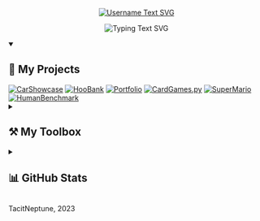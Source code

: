 <!-- https://readme-typing-svg.demolab.com/demo/ -->
<p align="center">
   <a href="https://github.com/74C17N3P7UN3">
      <img src="https://readme-typing-svg.demolab.com?font=Fira+Code&size=26&weight=600&duration=1&center=true&vCenter=true&repeat=false&height=26&lines=TacitNeptune%E2%80%89%F0%9F%91%A8%E2%80%8D%F0%9F%92%BB" alt="Username Text SVG">
   </a>
</p>
<p align="center">
  <img src="https://readme-typing-svg.demolab.com?font=Fira+Code&pause=1000&center=true&vCenter=true&repeat=false&height=20&lines=Hi+there!+I'm+TacitNeptune.;I'm+a+skilled+frontend+web+dev;and+a+software+engineer+too!;See+you+below+%F0%9F%98%8E" alt="Typing Text SVG">
</p>

<details open>
   <summary><h2>📘 My Projects</h2></summary>
   <!-- https://github.com/anuraghazra/github-readme-stats -->
   <div align="left">
      <a href="https://github.com/74C17N3P7UN3/CarShowcase"><img src="https://github-readme-stats.vercel.app/api/pin?username=74C17N3P7UN3&repo=CarShowcase&bg_color=20232A&title_color=36BCF7&text_color=FFFFFF&icon_color=36BCF7&hide_border=true" alt="CarShowcase"></a>
      <a href="https://github.com/74C17N3P7UN3/HooBank"><img src="https://github-readme-stats.vercel.app/api/pin?username=74C17N3P7UN3&repo=HooBank&bg_color=20232A&title_color=36BCF7&text_color=FFFFFF&icon_color=36BCF7&hide_border=true" alt="HooBank"></a>
      <a href="https://github.com/74C17N3P7UN3/Portfolio"><img src="https://github-readme-stats.vercel.app/api/pin?username=74C17N3P7UN3&repo=Portfolio&bg_color=20232A&title_color=36BCF7&text_color=FFFFFF&icon_color=36BCF7&hide_border=true" alt="Portfolio"></a>
      <a href="https://github.com/74C17N3P7UN3/ProNef"><img src="https://github-readme-stats.vercel.app/api/pin?username=74C17N3P7UN3&repo=ProNef&bg_color=20232A&title_color=36BCF7&text_color=FFFFFF&icon_color=36BCF7&hide_border=true" alt="CardGames.py"></a>
      <a href="https://github.com/74C17N3P7UN3/SuperMario"><img src="https://github-readme-stats.vercel.app/api/pin?username=74C17N3P7UN3&repo=SuperMario&bg_color=20232A&title_color=36BCF7&text_color=FFFFFF&icon_color=36BCF7&hide_border=true" alt="SuperMario"></a>
      <a href="https://github.com/74C17N3P7UN3/HumanBenchmark"><img src="https://github-readme-stats.vercel.app/api/pin?username=74C17N3P7UN3&repo=HumanBenchmark&bg_color=20232A&title_color=36BCF7&text_color=FFFFFF&icon_color=36BCF7&hide_border=true" alt="HumanBenchmark"></a>
   </div>
</details>

<details>
   <summary><h2>⚒️ My Toolbox</h2></summary>
   <!-- https://img.shields.io / https://custom-icon-badges.demolab.com -->
   <h4>👨‍💻 Programming and Markup</h4>
   <div align="left">
      <img alt="Bash" src="https://img.shields.io/badge/Bash-4EAA25.svg?logo=gnubash&logoColor=white">
      <img alt="C" src="https://custom-icon-badges.demolab.com/badge/C-03599C.svg?logo=c-in-hexagon&logoColor=white">
      <img alt="C++" src="https://img.shields.io/badge/C++-9C033A.svg?logo=cplusplus&logoColor=white">
      <img alt="C#" src="https://custom-icon-badges.demolab.com/badge/C%23-239120.svg?logo=cs2&logoColor=white">
      <img alt="CSS" src="https://img.shields.io/badge/CSS-1572B6.svg?logo=css3&logoColor=white">
      <img alt="Google Apps Script" src="https://custom-icon-badges.demolab.com/badge/Google%20Apps%20Script-02569B.svg?logo=gs&logoColor=white">
      <img alt="HTML" src="https://img.shields.io/badge/HTML5-E34F26.svg?logo=html5&logoColor=white">
      <img alt="Java" src="https://custom-icon-badges.demolab.com/badge/Java-007396.svg?logo=java&logoColor=white">
      <img alt="JavaScript" src="https://img.shields.io/badge/JavaScript-F7DF1E.svg?logo=javascript&logoColor=black">
      <img alt="JSON" src="https://img.shields.io/badge/JSON-fbc02d.svg?logo=json&logoColor=black">
      <img alt="LaTeX" src="https://img.shields.io/badge/LaTeX-008080.svg?logo=latex&logoColor=white">
      <img alt="Markdown" src="https://img.shields.io/badge/Markdown-000000.svg?logo=markdown&logoColor=white">
      <img alt="Node.js" src="https://img.shields.io/badge/Node.js-339933.svg?logo=node.js&logoColor=white">
      <img alt="PHP" src="https://img.shields.io/badge/PHP-777BB4.svg?logo=php&logoColor=white">
      <img alt="Python" src="https://img.shields.io/badge/Python-3776AB.svg?logo=python&logoColor=white">
      <img alt="React" src="https://img.shields.io/badge/React-61DAFB.svg?logo=react&logoColor=black">
      <img alt="Redux" src="https://img.shields.io/badge/Redux-764ABC.svg?logo=redux&logoColor=white">
      <img alt="Sass" src="https://img.shields.io/badge/Sass-CC6699.svg?logo=sass&logoColor=white">
      <img alt="Scratch" src="https://img.shields.io/badge/Scratch-4D97FF.svg?logo=scratch&logoColor=white">
      <img alt="SVG" src="https://img.shields.io/badge/SVGs-FFB13B.svg?logo=svg&logoColor=black">
      <img alt="Tailwind CSS" src="https://img.shields.io/badge/Tailwind%20CSS-06B6D4.svg?logo=tailwindcss&logoColor=white">
      <img alt="TypeScript" src="https://img.shields.io/badge/TypeScript-3178C6.svg?logo=typescript&logoColor=white">
   </div>

   <h4>🧰 Frameworks & Libraries</h4>
   <div align="left">
      <img alt="Expo" src="https://img.shields.io/badge/Expo-000020.svg?logo=expo&logoColor=white">
      <img alt="Express.js" src="https://img.shields.io/badge/Express.js-404d59.svg?logo=express&logoColor=white">
      <img alt="Firebase" src="https://img.shields.io/badge/Firebase-FFCA28.svg?logo=firebase&logoColor=black">
      <img alt="Font Awesome" src="https://img.shields.io/badge/Font%20Awesome-528DD7.svg?logo=fontawesome&logoColor=white">
      <img alt="Fonts" src="https://img.shields.io/badge/Fonts-4285F4.svg?logo=googlefonts&logoColor=white">
      <img alt="Framer" src="https://img.shields.io/badge/Framer-0055FF.svg?logo=framer&logoColor=white">
      <img alt="MUI" src="https://img.shields.io/badge/MUI-007FFF.svg?logo=mui&logoColor=white">
      <img alt="Next.js" src="https://img.shields.io/badge/Next.js-000000.svg?logo=next.js&logoColor=white">
      <img alt="PostCSS" src="https://img.shields.io/badge/PostCSS-DD3A0A.svg?logo=postcss&logoColor=white">
      <img alt="Three.js" src="https://img.shields.io/badge/Three.js-000000.svg?logo=three.js&logoColor=white">
      <img alt="Vite.js" src="https://img.shields.io/badge/Vite.js-646CFF.svg?logo=vite&logoColor=white">
   </div>

   <h4>🖥️ Software and Tools</h4>
   <div align="left">
      <img alt="Android" src="https://img.shields.io/badge/Android-3DDC84.svg?logo=android&logoColor=white">
      <img alt="Android Studio" src="https://img.shields.io/badge/Android%20Studio-008678.svg?logo=androidstudio&logoColor=white">
      <img alt="Bitwarden" src="https://img.shields.io/badge/Bitwarden-175DDC.svg?logo=bitwarden&logoColor=white">
      <img alt="Chrome" src="https://img.shields.io/badge/Chrome-4285F4.svg?logo=googlechrome&logoColor=white">
      <img alt="Discord" src="https://img.shields.io/badge/Discord-5865F2.svg?logo=discord&logoColor=white">
      <img alt="Firefox" src="https://img.shields.io/badge/Firefox-FF7139.svg?logo=firefoxbrowser&logoColor=white">
      <img alt="Git" src="https://img.shields.io/badge/Git-F05032.svg?logo=git&logoColor=white">
      <img alt="GitHub Desktop" src="https://img.shields.io/badge/GitHub%20Desktop-8034A9.svg?logo=github&logoColor=white">
      <img alt="GitKraken" src="https://img.shields.io/badge/GitKraken-179287.svg?logo=gitkraken&logoColor=white">
      <img alt="Sheets" src="https://img.shields.io/badge/Sheets-34A853.svg?logo=googlesheets&logoColor=white">
      <img alt="IntelliJ IDEA" src="https://img.shields.io/badge/IntelliJ%20IDEA-087CFA.svg?logo=intellijidea&logoColor=white">
      <img alt="Jupyter" src="https://img.shields.io/badge/Jupyter-F37626.svg?logo=jupyter&logoColor=white">
      <img alt="Kali Linux" src="https://img.shields.io/badge/Kali%20Linux-557C94.svg?logo=kalilinux&logoColor=white">
      <img alt="Netlify" src="https://img.shields.io/badge/Netlify-00C7B7.svg?logo=netlify&logoColor=white">
      <img alt="PyCharm" src="https://img.shields.io/badge/PyCharm-1FD58F.svg?logo=pycharm&logoColor=white">
      <img alt="Spotify" src="https://img.shields.io/badge/Spotify-1DB954.svg?logo=spotify&logoColor=white">
      <img alt="Stack Overflow" src="https://img.shields.io/badge/Stack%20Overflow-F58025.svg?logo=stackoverflow&logoColor=white">
      <img alt="Vercel" src="https://img.shields.io/badge/Vercel-000000.svg?logo=vercel&logoColor=white">
      <img alt="VS Code" src="https://img.shields.io/badge/VS%20Code-007ACC.svg?logo=visualstudiocode&logoColor=white">
      <img alt="Windows" src="https://img.shields.io/badge/Windows-0078D4.svg?logo=windows11&logoColor=white">
   </div>
</details>

<details>
   <summary><h2>📊 GitHub Stats</h2></summary>
   <!-- https://github.com/anuraghazra/github-readme-stats -->
   <div align="left">
      <img src="https://github-readme-stats.vercel.app/api?username=74C17N3P7UN3&custom_title=My+GitHub's+Stats&count_private=true&show_icons=true&bg_color=20232A&title_color=36BCF7&text_color=FFFFFF&icon_color=36BCF7&hide_border=true&hide=contribs&text_bold=false" alt="GitHub Stats" height="160px">
      <img src="https://github-readme-stats.vercel.app/api/top-langs?username=74C17N3P7UN3&langs_count=6&hide=solidity&layout=compact&bg_color=20232A&title_color=36BCF7&text_color=FFFFFF&hide_border=true" alt="Languages Stats" height="160px">
   </div>
   <!-- https://github.com/ashutosh00710/github-readme-activity-graph -->
   <div align="left">
      <img src="https://github-readme-activity-graph.cyclic.app/graph?username=74C17N3P7UN3&custom_title=My+GitHub's+Contributions+Graph&bg_color=20232A&color=FFFFFF&title_color=36BCF7&line=36BCF7&point=FFFFFF&area=true&area_color=FFFFFF&hide_border=true&radius=4.5" height="257px">
   </div>
</details>

<p align="left">TacitNeptune, 2023</p>
